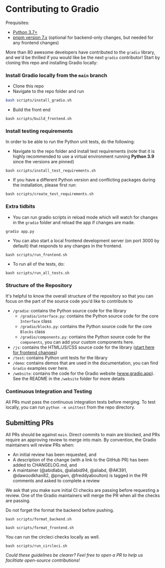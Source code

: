 # Contributing to Gradio

Prequisites:

- [Python 3.7+](https://www.python.org/downloads/)
- [pnpm version 7.x](https://pnpm.io/7.x/installation) (optional for backend-only changes, but needed for any frontend changes)

More than 80 awesome developers have contributed to the `gradio` library, and we'd be thrilled if you would like be the next `gradio` contributor! Start by cloning this repo and installing Gradio locally:

### Install Gradio locally from the `main` branch

- Clone this repo
- Navigate to the repo folder and run

```bash
bash scripts/install_gradio.sh
```

- Build the front end

```
bash scripts/build_frontend.sh
```

### Install testing requirements

In order to be able to run the Python unit tests, do the following:

- Navigate to the repo folder and install test requirements (note that it is highly recommended to use a virtual environment running **Python 3.9** since the versions are pinned)

```
bash scripts/install_test_requirements.sh
```

- If you have a different Python version and conflicting packages during the installation, please first run:

```
bash scripts/create_test_requirements.sh
```

### Extra tidbits

- You can run gradio scripts in reload mode which will watch for changes in the `gradio` folder and reload the app if changes are made.

```
gradio app.py
```

- You can also start a local frontend development server (on port 3000 by default) that responds to any changes in the frontend.

```
bash scripts/run_frontend.sh
```

- To run all of the tests, do:

```
bash scripts/run_all_tests.sh
```

### Structure of the Repository

It's helpful to know the overall structure of the repository so that you can focus on the part of the source code you'd like to contribute to

- `/gradio`: contains the Python source code for the library
  - `/gradio/interface.py`: contains the Python source code for the core `Interface` class
  - `/gradio/blocks.py`: contains the Python source code for the core `Blocks` class
  - `/gradio/components.py`: contains the Python source code for the `components`, you can add your custom components here.
- `/js`: contains the HTML/JS/CSS source code for the library ([start here for frontend changes](/ui/README.md))
- `/test`: contains Python unit tests for the library
- `/demo`: contains demos that are used in the documentation, you can find `Gradio` examples over here.
- `/website`: contains the code for the Gradio website (www.gradio.app). See the README in the `/website` folder for more details

### Continuous Integration and Testing

All PRs must pass the continuous integration tests before merging. To test locally, you can run `python -m unittest` from the repo directory.

## Submitting PRs

All PRs should be against `main`. Direct commits to main are blocked, and PRs require an approving review to merge into main. By convention, the Gradio maintainers will review PRs when:

- An initial review has been requested, and
- A description of the change (with a link to the GitHub PR) has been added to CHANGELOG.md, and
- A maintainer (@abidlabs, @aliabid94, @aliabd, @AK391, @dawoodkhan82, @pngwn, @freddyaboulton) is tagged in the PR comments and asked to complete a review

We ask that you make sure initial CI checks are passing before requesting a review. One of the Gradio maintainers will merge the PR when all the checks are passing.

Do not forget the format the backend before pushing.

```
bash scripts/format_backend.sh
```

```
bash scripts/format_frontend.sh
```

You can run the circleci checks locally as well.

```
bash scripts/run_circleci.sh
```

_Could these guidelines be clearer? Feel free to open a PR to help us faciltiate open-source contributions!_
